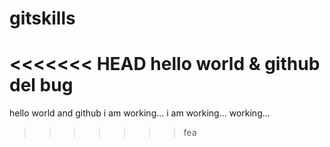 # gitskills
<<<<<<< HEAD
hello world & github
del bug
=======
hello world and github
i am working...
i am working... working...
>>>>>>> fea
